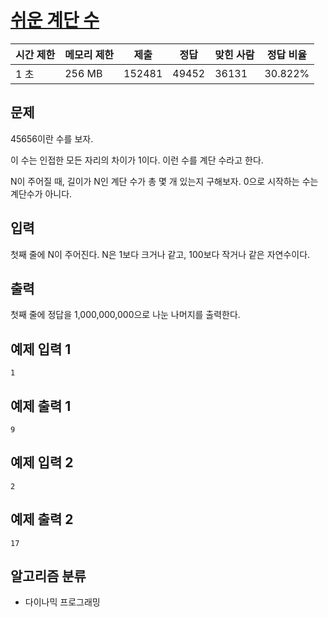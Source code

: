 # [쉬운 계단 수](https://www.acmicpc.net/problem/10844)

| 시간 제한 | 메모리 제한 | 제출  | 정답 | 맞힌 사람 | 정답 비율 |
| --------- | ----------- | ----- | ---- | --------- | --------- |
| 1 초      | 256 MB      | 152481 | 49452 | 36131     | 30.822%   |

## 문제
45656이란 수를 보자.

이 수는 인접한 모든 자리의 차이가 1이다. 이런 수를 계단 수라고 한다.

N이 주어질 때, 길이가 N인 계단 수가 총 몇 개 있는지 구해보자. 0으로 시작하는 수는 계단수가 아니다.

## 입력
첫째 줄에 N이 주어진다. N은 1보다 크거나 같고, 100보다 작거나 같은 자연수이다.

## 출력
첫째 줄에 정답을 1,000,000,000으로 나눈 나머지를 출력한다.

## 예제 입력 1 
```
1
```
## 예제 출력 1 
```
9
```
## 예제 입력 2 
```
2
```
## 예제 출력 2 
```
17
```

## 알고리즘 분류
- 다이나믹 프로그래밍